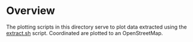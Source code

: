 # Overview
The plotting scripts in this directory serve to plot data extracted using the [extract.sh](/src/extract.sh) script.
Coordinated are plotted to an OpenStreetMap.

